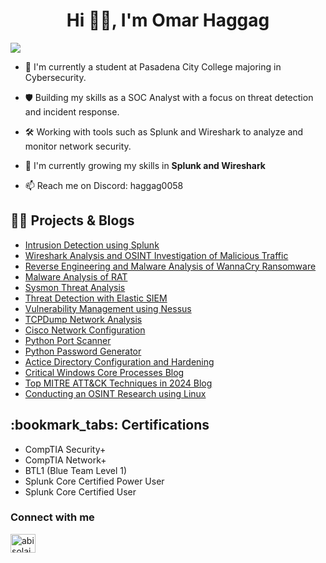 <h1 align="center">Hi 👋🏽, I'm Omar Haggag</h1>
<a href="https://www.linkedin.com/in/omar-haggag-18622a1b1/"><img src="https://img.shields.io/badge/-LinkedIn-0072b1?&style=for-the-badge&logo=linkedin&logoColor=white" /></a>


- 🤺 I'm currently a student at Pasadena City College majoring in Cybersecurity.
 
- 🛡️ Building my skills as a SOC Analyst with a focus on threat detection and incident response.
 
- 🛠️ Working with tools such as Splunk and Wireshark to analyze and monitor network security.
  
- 🌱 I'm currently growing my skills in **Splunk and Wireshark**
  
- 📫 Reach me on Discord: haggag0058
  
  
<h2>👨‍💻 Projects & Blogs</h2>

- [Intrusion Detection using Splunk](https://medium.com/@omhg22/intrusion-detection-using-splunk-530567348385)
- [Wireshark Analysis and OSINT Investigation of Malicious Traffic](https://github.com/Haggag-22/Wireshark-Network-Traffic-Analysis)
- [Reverse Engineering and Malware Analysis of WannaCry Ransomware](https://medium.com/@omhg22/wannacry-ransomware-reverse-engineering-and-malware-analysis-b425b9f21215)
- [Malware Analysis of RAT](https://medium.com/@omhg22/malware-analysis-of-a-rat-static-and-dynamic-techniques-a386323e7b0d)
- [Sysmon Threat Analysis](https://medium.com/@omhg22/monitoring-malicious-activities-with-sysmon-42f7da02d4e7)
- [Threat Detection with Elastic SIEM](https://medium.com/@omhg22/threat-detection-with-elastic-5c179fa4c7fe)
- [Vulnerability Management using Nessus](https://medium.com/@omhg22/vulnerability-management-of-metasploitable-vm-using-nessus-ddb04fa0d17e)
- [TCPDump Network Analysis](https://medium.com/@omhg22/analyzing-network-traffic-with-tcpdump-cce501d08254)
- [Cisco Network Configuration](https://github.com/Haggag-22/Cisco_Network_Configuration/blob/main/Networking.pkt)
- [Python Port Scanner](https://github.com/Haggag-22/python_PortScanner/blob/main/Port%20Scanner.py)
- [Python Password Generator](https://github.com/Haggag-22/python_PasswordGenerator/blob/main/Password%20Generator.py)
- [Actice Directory Configuration and Hardening](https://medium.com/@omhg22/active-directory-configuration-and-hardening-c1db7cb2e358)
- [Critical Windows Core Processes Blog](https://medium.com/@omhg22/critical-windows-core-processes-1a104463cf20)
- [Top MITRE ATT&CK Techniques in 2024 Blog](https://medium.com/@omhg22/top-mitre-att-ck-techniques-in-2024-a0bf35260c4e)
- [Conducting an OSINT Research using Linux](https://medium.com/@omhg22/conducting-an-osint-research-1536dab52f44)
  


<h2>:bookmark_tabs: Certifications</h2>

- CompTIA Security+
- CompTIA Network+
- BTL1 (Blue Team Level 1)
- Splunk Core Certified Power User
- Splunk Core Certified User

<h3 align="left">Connect with me</h3>
<p align="left">
<a href="https://www.linkedin.com/in/omar-haggag-18622a1b1/" target="blank"><img align="center" src="https://raw.githubusercontent.com/rahuldkjain/github-profile-readme-generator/master/src/images/icons/Social/linked-in-alt.svg" alt="abisolajohnson" height="30" width="40" /></a>
